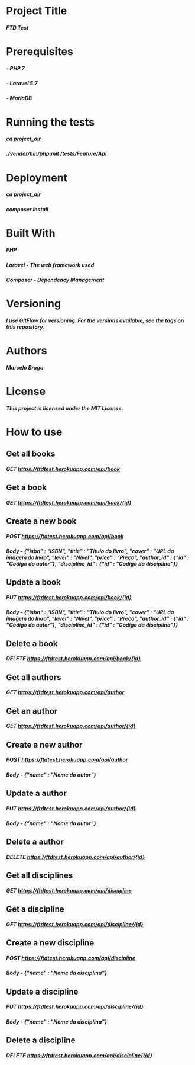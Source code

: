 # Project Title
##### FTD Test

# Prerequisites
##### - PHP 7
##### - Laravel 5.7
##### - MariaDB 

# Running the tests
##### cd project_dir
##### ./vendor/bin/phpunit /tests/Feature/Api

# Deployment
##### cd project_dir
##### composer install

# Built With
##### PHP 
##### Laravel - The web framework used
##### Composer - Dependency Management

# Versioning
##### I use GitFlow for versioning. For the versions available, see the tags on this repository.

# Authors
##### Marcelo Braga

# License
##### This project is licensed under the MIT License.

# How to use

## Get all books

##### GET https://ftdtest.herokuapp.com/api/book

## Get a book

##### GET https://ftdtest.herokuapp.com/api/book/{id}

## Create a new book

##### POST https://ftdtest.herokuapp.com/api/book
##### Body - {"isbn" : "ISBN", "title" : "Título do livro", "cover" : "URL da imagem do livro", "level" : "Nível", "price" : "Preço", "author_id" : {"id" : "Código do autor"}, "discipline_id" : {"id" : "Código da disciplina"}}

## Update a book

##### PUT https://ftdtest.herokuapp.com/api/book/{id}
##### Body - {"isbn" : "ISBN", "title" : "Título do livro", "cover" : "URL da imagem do livro", "level" : "Nível", "price" : "Preço", "author_id" : {"id" : "Código do autor"}, "discipline_id" : {"id" : "Código da disciplina"}}

## Delete a book

##### DELETE https://ftdtest.herokuapp.com/api/book/{id}


## Get all authors

##### GET https://ftdtest.herokuapp.com/api/author

## Get an author

##### GET https://ftdtest.herokuapp.com/api/author/{id}

## Create a new author

##### POST https://ftdtest.herokuapp.com/api/author
##### Body - {"name" : "Nome do autor"}

## Update a author

##### PUT https://ftdtest.herokuapp.com/api/author/{id}
##### Body - {"name" : "Nome do autor"}

## Delete a author

##### DELETE https://ftdtest.herokuapp.com/api/author/{id}


## Get all disciplines

##### GET https://ftdtest.herokuapp.com/api/discipline

## Get a discipline

##### GET https://ftdtest.herokuapp.com/api/discipline/{id}

## Create a new discipline

##### POST https://ftdtest.herokuapp.com/api/discipline
##### Body - {"name" : "Nome da disciplina"}

## Update a discipline

##### PUT https://ftdtest.herokuapp.com/api/discipline/{id}
##### Body - {"name" : "Nome da disciplina"}

## Delete a discipline

##### DELETE https://ftdtest.herokuapp.com/api/discipline/{id}
